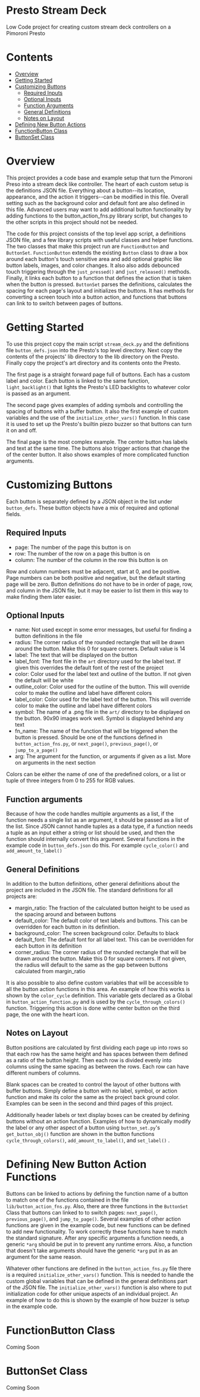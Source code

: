 # Presto Stream Deck

Low Code project for creating custom stream deck controllers on a Pimoroni Presto

# Contents
* [Overview](#overview)
* [Getting Started](#getting-started)
* [Customizing Buttons](#customizing-buttons)
    * [Required Inputs](#required-inputs)
    * [Optional Inputs](#optional-inputs)
    * [Function Arguments](#function-arguments)
    * [General Definitions](#general-definitions)
    * [Notes on Layout](#notes-on-layout)
* [Defining New Button Actions](#defining-new-button-action-functions)
* [FunctionButton Class](#functionbutton-class)
* [ButtonSet Class](#buttonset-class)

# Overview

This project provides a code base and example setup that turn the Pimoroni Preso into a stream deck like controller. The heart of each custom setup is the definitions JSON file. Everything about a button--its location, appearance, and the action it triggers--can be modified in this file. Overall setting such as the background color and default font are also defined in this file. Advanced users may want to add additional button functionality by adding functions to the button_action_fns.py library script, but changes to the other scripts in this project should not be needed.

The code for this project consists of the top level app script, a definitions JSON file, and a few library scripts with useful classes and helper functions. The two classes that make this project run are ``FunctionButton`` and ``ButtonSet``. ``FunctionButton`` extends the existing ``Button`` class to draw a box around each button's touch sensitive area and add optional graphic like button labels, images, and color changes. It also also adds debounced touch triggering through the ``just_pressed()`` and ``just_released()`` methods. Finally, it links each button to a function that defines the action that is taken when the button is pressed. ``ButtonSet`` parses the definitions, calculates the spacing for each page's layout and initializes the buttons. It has methods for converting a screen touch into a button action, and functions that buttons can link to to switch between pages of buttons.

# Getting Started

To use this project copy the main script ``stream_deck.py`` and the definitions file ``button_defs.json`` into the Presto's top level directory. Next copy the contents of the projects' lib directory to the lib directory on the Presto. Finally copy the project's art directory and its contents onto the Presto. 

The first page is a straight forward page full of buttons. Each has a custom label and color. Each button is linked to the same function, ``light_backlight()`` that lights the Presto's LED backlights to whatever color is passed as an argument.

The second page gives examples of adding symbols and controlling the spacing of buttons with a buffer button. It also the first example of custom variables and the use of the ``initialize_other_vars()`` function. In this case it is used to set up the Presto's builtin piezo buzzer so that buttons can turn it on and off.

The final page is the most complex example. The center button has labels and text at the same time. The buttons also trigger actions that change the of the center button. It also shows examples of more complicated function arguments.

# Customizing Buttons

Each button is separately defined by a JSON object in the list under ``button_defs``. These button objects have a mix of required and optional fields.

## Required Inputs
* page: The number of the page this button is on
* row: The number of the row on a page this button is on
* column: The number of the column in the row this button is on

Row and column numbers must be adjacent, start at 0, and be positive. Page numbers can be both positive and negative, but the default starting page will be zero. Button definitions do not have to be in order of page, row, and column in the JSON file, but it may be easier to list them in this way to make finding them later easier. 

## Optional Inputs
* name: Not used except in some error messages, but useful for finding a button definitions in the file
* radius: The corner radius of the rounded rectangle that will be drawn around the button. Make this 0 for square corners. Default value is 14
* label: The text that will be displayed on the button
* label_font: The font file in the ``art`` directory used for the label text. If given this overrides the default font of the rest of the project
* color: Color used for the label text and outline of the button. If not given the default will be white
* outline_color: Color used for the outline of the button. This will override color to make the outline and label have different colors
* label_color: Color used for the label text of the button. This will override color to make the outline and label have different colors
* symbol: The name of a .png file in the ``art/`` directory to be displayed on the button. 90x90 images work well. Symbol is displayed behind any text
* fn_name: The name of the function that will be triggered when the button is pressed. Should be one of the functions defined in ``button_action_fns.py``, or ``next_page()``, ``previous_page()``, or ``jump_to_a_page()``
* arg: The argument for the function, or arguments if given as a list. More on arguments in the next section

Colors can be either the name of one of the predefined colors, or a list or tuple of three integers from 0 to 255 for RGB values.

## Function arguments

Because of how the code handles multiple arguments as a list, if the function needs a single list as an argument, it should be passed as a list of the list. Since JSON cannot handle tuples as a data type, if a function needs a tuple as an input either a string or list should be used, and then the function should internally convert this argument. Several functions in the example code in ``button_defs.json`` do this. For example ``cycle_color()`` and  ``add_amount_to_label()``

## General Definitions

In addition to the button definitions, other general definitions about the project are included in the JSON file. The standard definitions for all projects are:
* margin_ratio: The fraction of the calculated button height to be used as the spacing around and between buttons
* default_color: The default color of text labels and buttons. This can be overridden for each button in its definition.
* background_color: The screen background color. Defaults to black
* default_font: The default font for all label text. This can be overridden for each button in its definition
* corner_radius: The corner radius of the rounded rectangle that will be drawn around the button. Make this 0 for square corners. If not given, the radius will default to the same as the gap between buttons calculated from margin_ratio

It is also possible to also define custom variables that will be accessible to all the button action functions in this area. An example of how this works is shown by the ``color_cycle`` definition. This variable gets declared as a Global in ``button_action_function.py`` and is used by the ``cycle_through_colors()`` function. Triggering this action is done withe center button on the third page, the one with the heart icon.

## Notes on Layout

Button positions are calculated by first dividing each page up into rows so that each row has the same height and has spaces between them defined as a ratio of the button height. Then each row is divided evenly into columns using the same spacing as between the rows. Each row can have different numbers of columns.

Blank spaces can be created to control the layout of other buttons with buffer buttons.  Simply define a button with no label, symbol, or action function and make its color the same as the project back ground color. Examples can be seen in the second and third pages of this project.

Additionally header labels or text display boxes can be created by defining buttons without an action function. Examples of how to dynamically modify the label or any other aspect of a button using ``button_set.py``'s ``get_button_obj()`` function are shown in the button functions ``cycle_through_colors()``, ``add_amount_to_label()``, and ``set_label()`` .

# Defining New Button Action Functions

Buttons can be linked to actions by defining the function name of a button to match one of the functions contained in the file ``lib/button_action_fns.py``. Also, there are three functions in the ``ButtonSet`` Class that buttons can linked to to switch pages: ``next_page()``, ``previous_page()``, and ``jump_to_page()``. Several examples of other action functions are given in the example code, but new functions can be defined to add new functionality. To work correctly these functions have to match the standard signature. After any specific arguments a function needs, a generic ``*arg`` should be put in to prevent any runtime errors. Also, a function that doesn't take arguments should have the generic ``*arg`` put in as an argument for the same reason.

Whatever other functions are defined in the ``button_action_fns.py`` file there is a required ``initialize_other_vars()`` function. This is needed to handle the custom global variables that can be defined in the general definitions part of the JSON file. The ``initialize_other_vars()`` function is also where to put initialization code for other unique aspects of an individual project. An example of how to do this is shown by the example of how buzzer is setup in the example code.

# FunctionButton Class
Coming Soon

# ButtonSet Class
Coming Soon